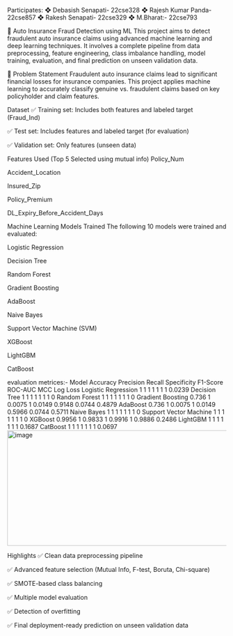 Participates:
❖ Debasish Senapati- 22cse328
❖ Rajesh Kumar Panda- 22cse857
❖ Rakesh Senapati- 22cse329
❖ M.Bharat:- 22cse793


🚗 Auto Insurance Fraud Detection using ML
This project aims to detect fraudulent auto insurance claims using advanced machine learning and deep learning techniques. It involves a complete pipeline from data preprocessing, feature engineering, class imbalance handling, model training, evaluation, and final prediction on unseen validation data.

🧠 Problem Statement
Fraudulent auto insurance claims lead to significant financial losses for insurance companies. This project applies machine learning to accurately classify genuine vs. fraudulent claims based on key policyholder and claim features.

Dataset
✅ Training set: Includes both features and labeled target (Fraud_Ind)

✅ Test set: Includes features and labeled target (for evaluation)

✅ Validation set: Only features (unseen data)



Features Used (Top 5 Selected using mutual info)
Policy_Num

Accident_Location

Insured_Zip

Policy_Premium

DL_Expiry_Before_Accident_Days


Machine Learning Models Trained
The following 10 models were trained and evaluated:

Logistic Regression

Decision Tree

Random Forest

Gradient Boosting

AdaBoost

Naive Bayes

Support Vector Machine (SVM)

XGBoost

LightGBM

CatBoost



evaluation metrices:- 
Model	Accuracy	Precision	Recall	Specificity	F1-Score	ROC-AUC	MCC	Log Loss
Logistic Regression	1	1	1	1	1	1	1	0.0239
Decision Tree	1	1	1	1	1	1	1	0
Random Forest	1	1	1	1	1	1	1	0
Gradient Boosting	0.736	1	0.0075	1	0.0149	0.9148	0.0744	0.4879
AdaBoost	0.736	1	0.0075	1	0.0149	0.5966	0.0744	0.5711
Naive Bayes	1	1	1	1	1	1	1	0
Support Vector Machine	1	1	1	1	1	1	1	0
XGBoost	0.9956	1	0.9833	1	0.9916	1	0.9886	0.2486
LightGBM	1	1	1	1	1	1	1	0.1687
CatBoost	1	1	1	1	1	1	1	0.0697
<img width="831" height="265" alt="image" src="https://github.com/user-attachments/assets/59573b1a-4016-43fd-b306-c38cf7d84b62" />



Highlights
✅ Clean data preprocessing pipeline

✅ Advanced feature selection (Mutual Info, F-test, Boruta, Chi-square)

✅ SMOTE-based class balancing

✅ Multiple model evaluation

✅ Detection of overfitting

✅ Final deployment-ready prediction on unseen validation data

